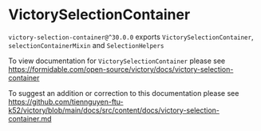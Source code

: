 # VictorySelectionContainer

`victory-selection-container@^30.0.0` exports `VictorySelectionContainer`, `selectionContainerMixin` and `SelectionHelpers`

To view documentation for `VictorySelectionContainer` please see https://formidable.com/open-source/victory/docs/victory-selection-container

To suggest an addition or correction to this documentation please see https://github.com/tiennguyen-ftu-k52/victory/blob/main/docs/src/content/docs/victory-selection-container.md